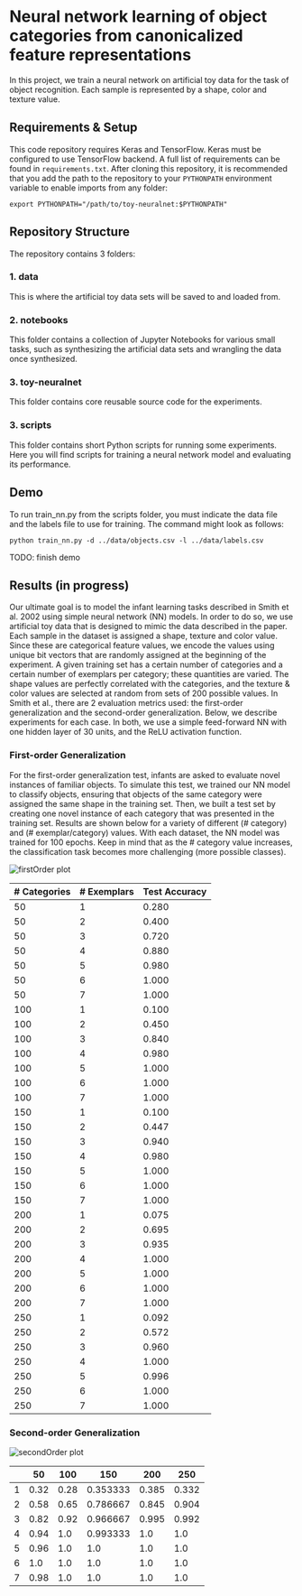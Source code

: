 # Neural network learning of object categories from canonicalized feature representations

In this project, we train a neural network on artificial toy data for the task
of object recognition. Each sample is represented by a shape,
color and texture value.

## Requirements & Setup
This code repository requires Keras and TensorFlow. Keras must be
configured to use TensorFlow backend. A full list of requirements can be found
in `requirements.txt`. After cloning this repository, it is recommended that
you add the path to the repository to your `PYTHONPATH` environment variable
to enable imports from any folder:

    export PYTHONPATH="/path/to/toy-neuralnet:$PYTHONPATH"


## Repository Structure
The repository contains 3 folders:

### 1. data
This is where the artificial toy data sets will be saved to and loaded from.

### 2. notebooks
This folder contains a collection of Jupyter Notebooks for various small tasks,
such as synthesizing the artificial data sets and wrangling the data once
synthesized.

### 3. toy-neuralnet
This folder contains core reusable source code for the experiments.

### 3. scripts
This folder contains short Python scripts for running some experiments. Here
you will find scripts for training a neural network model and evaluating its
performance.

## Demo

To run train_nn.py from the scripts folder, you must indicate the data file and
the labels file to use for training. The command might look as follows:

    python train_nn.py -d ../data/objects.csv -l ../data/labels.csv

TODO: finish demo


## Results (in progress)
Our ultimate goal is to model the infant learning tasks described in Smith
et al. 2002 using simple neural network (NN) models. In order to do so, we use
artificial toy data that is designed to mimic the data described in the paper.
Each sample in the dataset is assigned a shape, texture and color value. Since
these are categorical feature values, we encode the values using unique bit
vectors that are randomly assigned at the beginning of the experiment. A given
training set has a certain number of categories and a certain number of exemplars
per category; these quantities are varied. The shape values are perfectly
correlated with the categories, and the texture & color values are selected at
random from sets of 200 possible values. In Smith et al., there are 2 evaluation
metrics used: the first-order generalization and the second-order
generalization. Below, we describe experiments for each case. In both, we use a
simple feed-forward NN with one hidden layer of 30 units, and the
ReLU activation function.

### First-order Generalization
For the first-order generalization test, infants are asked to evaluate novel
instances of familiar objects. To simulate this test, we trained our NN model
to classify objects, ensuring that objects of the same category were assigned
the same shape in the training set. Then, we built a test set by creating one
novel instance of each category that was presented in the training set. Results
are shown below for a variety of different (# category) and (# exemplar/category)
values. With each dataset, the NN model was trained for 100 epochs. Keep in mind
that as the # category value increases, the classification task becomes more
challenging (more possible classes).

<img src="https://github.com/rfeinman/toy-neuralnet/blob/master/results/plot_firstOrder.png?raw=true" alt="firstOrder plot">

| # Categories  | # Exemplars  | Test Accuracy  |
|---------------|--------------|----------------|
| 50            | 1            | 0.280          |
| 50            | 2            | 0.400          |
| 50            | 3            | 0.720          |
| 50            | 4            | 0.880          |
| 50            | 5            | 0.980          |
| 50            | 6            | 1.000          |
| 50            | 7            | 1.000          |
| 100           | 1            | 0.100          |
| 100           | 2            | 0.450          |
| 100           | 3            | 0.840          |
| 100           | 4            | 0.980          |
| 100           | 5            | 1.000          |
| 100           | 6            | 1.000          |
| 100           | 7            | 1.000          |
| 150           | 1            | 0.100          |
| 150           | 2            | 0.447          |
| 150           | 3            | 0.940          |
| 150           | 4            | 0.980          |
| 150           | 5            | 1.000          |
| 150           | 6            | 1.000          |
| 150           | 7            | 1.000          |
| 200           | 1            | 0.075          |
| 200           | 2            | 0.695          |
| 200           | 3            | 0.935          |
| 200           | 4            | 1.000          |
| 200           | 5            | 1.000          |
| 200           | 6            | 1.000          |
| 200           | 7            | 1.000          |
| 250           | 1            | 0.092          |
| 250           | 2            | 0.572          |
| 250           | 3            | 0.960          |
| 250           | 4            | 1.000          |
| 250           | 5            | 0.996          |
| 250           | 6            | 1.000          |
| 250           | 7            | 1.000          |

### Second-order Generalization

<img src="https://github.com/rfeinman/toy-neuralnet/blob/master/results/plot_secondOrder.png?raw=true" alt="secondOrder plot">

|    | 50   | 100  | 150      | 200   | 250   |
|----|------|------|----------|-------|-------|
| 1  | 0.32 | 0.28 | 0.353333 | 0.385 | 0.332 |
| 2  | 0.58 | 0.65 | 0.786667 | 0.845 | 0.904 |
| 3  | 0.82 | 0.92 | 0.966667 | 0.995 | 0.992 |
| 4  | 0.94 | 1.0  | 0.993333 | 1.0   | 1.0   |
| 5  | 0.96 | 1.0  | 1.0      | 1.0   | 1.0   |
| 6  | 1.0  | 1.0  | 1.0      | 1.0   | 1.0   |
| 7  | 0.98 | 1.0  | 1.0      | 1.0   | 1.0   |

